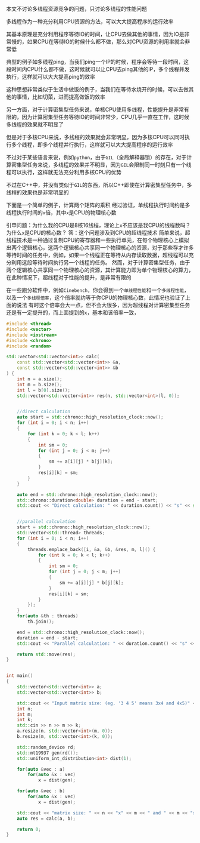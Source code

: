 本文不讨论多线程资源竞争的问题，只讨论多线程的性能问题

多线程作为一种充分利用CPU资源的方法，可以大大提高程序的运行效率

其基本原理是充分利用程序等待IO的时间，让CPU去做其他的事情，因为IO是非常慢的，如果CPU在等待IO的时候什么都不做，那么对CPU资源的利用率就会非常低

典型的例子如多线程ping，当我们ping一个IP的时候，程序会等待一段时间，这段时间内CPU什么都不做，这时候就可以让CPU去ping其他的IP，多个线程并发执行，这样就可以大大提高ping的效率

这种思想非常类似于生活中做饭的例子，当我们在等待水烧开的时候，可以去做其他的事情，比如切菜，进而提高做饭的效率

另一方面，对于计算密集型任务来说，单核CPU使用多线程，性能提升是非常有限的，因为计算密集型任务等待IO的时间非常少，CPU几乎一直在工作，这时候多线程的效果就不明显了

但是对于多核CPU来说，多线程的效果就会非常明显，因为多核CPU可以同时执行多个线程，即多个线程并行执行，这样就可以大大提高程序的运行效率

不过对于某些语言来说，例如`python`，由于`GIL`（全局解释器锁）的存在，对于计算密集型任务来说，多线程的效果并不明显，因为`GIL`会限制同一时刻只有一个线程可以执行，这样就无法充分利用多核CPU的优势

不过在C++中，并没有类似于`GIL`的东西，所以C++即使在计算密集型任务中，多线程的效果也是非常明显的

下面是一个简单的例子，计算两个矩阵的乘积
经过验证，单线程执行时间约是多线程执行时间的`x`倍，其中`x`是CPU的物理核心数

引申问题：为什么我的CPU是8核16线程，理论上`x`不应该是我CPU的线程数吗？为什么`x`是CPU的核心数？
答：这个问题涉及到CPU的超线程技术
简单来说，超线程技术是一种通过复制CPU的寄存器和一些执行单元，在每个物理核心上模拟出两个逻辑核心，这两个逻辑核心共享同一个物理核心的资源，对于那些存才许多等待时间的任务中，例如，如果一个线程正在等待从内存读取数据，超线程可以充分利用这段等待时间执行另一个线程的任务。
然而，对于计算密集型任务，由于两个逻辑核心共享同一个物理核心的资源，其计算能力即为单个物理核心的算力，在此种情况下，超线程对于性能的提升，是非常有限的

在一些跑分软件中，例如`Cinebench`，你会得到一个`单线程性能`和一个`多线程性能`，以及一个`多线程倍率`，这个倍率就约等于你CPU的物理核心数，此情况也验证了上面的说法
有时这个倍率会大一点，但不会大很多，因为超线程对计算密集型任务还是有一定提升的，而上面提到的`x`，基本和该倍率一致，

```cpp
#include <thread>
#include <vector>
#include <iostream>
#include <chrono>
#include <random>

std::vector<std::vector<int>> calc(
    const std::vector<std::vector<int>> &a,
    const std::vector<std::vector<int>> &b
) {
    int n = a.size();
    int m = b.size();
    int l = b[0].size();
    std::vector<std::vector<int>> res(n, std::vector<int>(l, 0));


    //direct calculation
    auto start = std::chrono::high_resolution_clock::now();
    for (int i = 0; i < n; i++)
    {
        for (int k = 0; k < l; k++)
        {
            int sm = 0;
            for (int j = 0; j < m; j++)
            {
                sm += a[i][j] * b[j][k];
            }
            res[i][k] = sm;
        }
    }

    auto end = std::chrono::high_resolution_clock::now();
    std::chrono::duration<double> duration = end - start;
    std::cout << "Direct calculation: " << duration.count() << "s" << std::endl;


    //parallel calculation
    start = std::chrono::high_resolution_clock::now();
    std::vector<std::thread> threads;
    for (int i = 0; i < n; i++)
    {
        threads.emplace_back([i, &a, &b, &res, m, l]() {
            for (int k = 0; k < l; k++)
            {
                int sm = 0;
                for (int j = 0; j < m; j++)
                {
                    sm += a[i][j] * b[j][k];
                }
                res[i][k] = sm;
            }
        });
    }
    for(auto &th : threads)
        th.join();

    end = std::chrono::high_resolution_clock::now();
    duration = end - start;
    std::cout << "Parallel calculation: " << duration.count() << "s" << std::endl;

    return std::move(res);
}


int main()
{
    std::vector<std::vector<int>> a;
    std::vector<std::vector<int>> b;

    std::cout << "Input matrix size: (eg. '3 4 5' means 3x4 and 4x5)" << std::endl;
    int n;
    int m;
    int k;
    std::cin >> n >> m >> k;
    a.resize(n, std::vector<int>(m, 0));
    b.resize(m, std::vector<int>(k, 0));

    std::random_device rd;
    std::mt19937 gen(rd());
    std::uniform_int_distribution<int> dist(1);

    for(auto &vec : a)
        for(auto &x : vec)
            x = dist(gen);

    for(auto &vec : b)
        for(auto &x : vec)
            x = dist(gen);

    std::cout << "matrix size: " << n << "x" << m << " and " << m << "x" << k << std::endl;
    auto res = calc(a, b);

    return 0;
}
```
